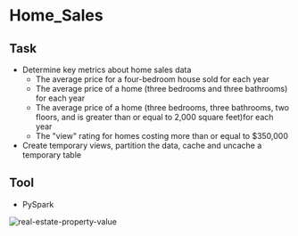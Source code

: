 # Home_Sales

## Task
* Determine key metrics about home sales data
  * The average price for a four-bedroom house sold for each year
  * The average price of a home (three bedrooms and three bathrooms) for each year
  * The average price of a home (three bedrooms, three bathrooms, two floors, and is greater than or equal to 2,000 square feet)for each year
  * The "view" rating for homes costing more than or equal to $350,000
* Create temporary views, partition the data, cache and uncache a temporary table

## Tool
* PySpark

![real-estate-property-value](https://github.com/florencex5/Home_Sales/assets/129706051/89e9fd4a-53e9-43ed-9948-46fda678584f)
